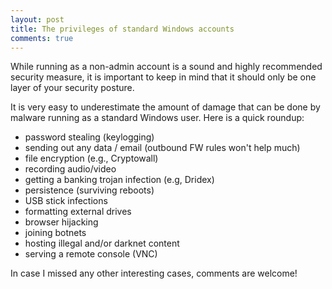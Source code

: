 ```yaml
---
layout: post
title: The privileges of standard Windows accounts
comments: true
---
```


While running as a non-admin account is a sound and highly recommended security measure,
it is important to keep in mind that it should only be one layer of your security posture. 

It is very easy to underestimate the amount of damage that can be done by malware running as a standard Windows user.
Here is a quick roundup:

  * password stealing (keylogging)
  * sending out any data / email (outbound FW rules won't help much)
  * file encryption (e.g., Cryptowall)
  * recording audio/video
  * getting a banking trojan infection (e.g, Dridex) 
  * persistence (surviving reboots)
  * USB stick infections  
  * formatting external drives 
  * browser hijacking 
  * joining botnets
  * hosting illegal and/or darknet content  
  * serving a remote console (VNC)

In case I missed any other interesting cases, comments are welcome!
